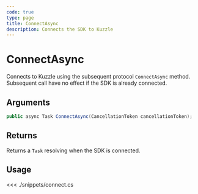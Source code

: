 ```yaml
---
code: true
type: page
title: ConnectAsync
description: Connects the SDK to Kuzzle
---
```


# ConnectAsync

Connects to Kuzzle using the subsequent protocol `ConnectAsync` method.
Subsequent call have no effect if the SDK is already connected.

## Arguments

```csharp
public async Task ConnectAsync(CancellationToken cancellationToken);
```

## Returns

Returns a `Task` resolving when the SDK is connected.

## Usage

<<< ./snippets/connect.cs
